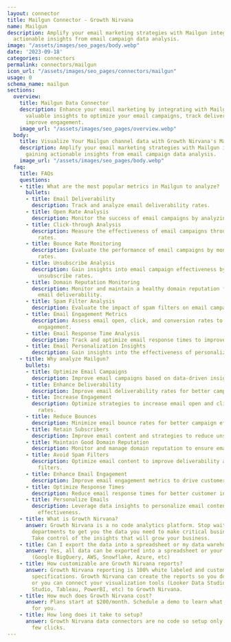 ```yaml
---
layout: connector
title: Mailgun Connector - Growth Nirvana
name: Mailgun
description: Amplify your email marketing strategies with Mailgun integration, gaining
  actionable insights from email campaign data analysis.
image: "/assets/images/seo_pages/body.webp"
date: '2023-09-18'
categories: connectors
permalink: connectors/mailgun
icon_url: "/assets/images/seo_pages/connectors/mailgun"
usage: 0
schema_name: mailgun
sections:
  overview:
    title: Mailgun Data Connector
    description: Enhance your email marketing by integrating with Mailgun. Access
      valuable insights to optimize your email campaigns, track deliverability, and
      improve engagement.
    image_url: "/assets/images/seo_pages/overview.webp"
  body:
    title: Visualize Your Mailgun channel data with Growth Nirvana's Mailgun Connector
    description: Amplify your email marketing strategies with Mailgun integration,
      gaining actionable insights from email campaign data analysis.
    image_url: "/assets/images/seo_pages/body.webp"
  faq:
    title: FAQs
    questions:
    - title: What are the most popular metrics in Mailgun to analyze?
      bullets:
      - title: Email Deliverability
        description: Track and analyze email deliverability rates.
      - title: Open Rate Analysis
        description: Monitor the success of email campaigns by analyzing open rates.
      - title: Click-through Analysis
        description: Measure the effectiveness of email campaigns through click-through
          rates.
      - title: Bounce Rate Monitoring
        description: Evaluate the performance of email campaigns by monitoring bounce
          rates.
      - title: Unsubscribe Analysis
        description: Gain insights into email campaign effectiveness by analyzing
          unsubscribe rates.
      - title: Domain Reputation Monitoring
        description: Monitor and maintain a healthy domain reputation for improved
          email deliverability.
      - title: Spam Filter Analysis
        description: Evaluate the impact of spam filters on email campaign success.
      - title: Email Engagement Metrics
        description: Assess email open, click, and conversion rates to gauge audience
          engagement.
      - title: Email Response Time Analysis
        description: Track and optimize email response times to improve customer interactions.
      - title: Email Personalization Insights
        description: Gain insights into the effectiveness of personalized email content.
    - title: Why analyze Mailgun?
      bullets:
      - title: Optimize Email Campaigns
        description: Improve email campaigns based on data-driven insights.
      - title: Enhance Deliverability
        description: Improve email deliverability rates for better campaign performance.
      - title: Increase Engagement
        description: Optimize strategies to increase email open and click-through
          rates.
      - title: Reduce Bounces
        description: Minimize email bounce rates for better campaign effectiveness.
      - title: Retain Subscribers
        description: Improve email content and strategies to reduce unsubscribe rates.
      - title: Maintain Good Domain Reputation
        description: Monitor and manage domain reputation to ensure email deliverability.
      - title: Avoid Spam Filters
        description: Optimize email content to improve deliverability and avoid spam
          filters.
      - title: Enhance Email Engagement
        description: Improve email engagement metrics to drive customer interactions.
      - title: Optimize Response Times
        description: Reduce email response times for better customer interactions.
      - title: Personalize Emails
        description: Leverage data insights to personalize email content and increase
          effectiveness.
    - title: What is Growth Nirvana?
      answer: Growth Nirvana is a no code analytics platform. Stop waiting for other
        departments to get you the data you need to make critical business decisions.
        Take control of the insights that will grow your business.
    - title: Can I export the data into a spreadsheet or my data warehouse?
      answer: Yes, all data can be exported into a spreadsheet or your data warehouse
        (Google BigQuery, AWS, Snowflake, Azure, etc)
    - title: How customizable are Growth Nirvana reports?
      answer: Growth Nirvana reporting is 100% white labeled and customized to your
        specifications. Growth Nirvana can create the reports so you don’t have to
        or you can connect your visualization tools (Looker Data Studio/Google Data
        Studio, Tableau, PowerBI, etc) to Growth Nirvana.
    - title: How much does Growth Nirvana cost?
      answer: Plans start at $200/month. Schedule a demo to learn what plan is best
        for you.
    - title: How long does it take to setup?
      answer: Growth Nirvana data connectors are no code so setup only requires a
        few clicks.
---
```

